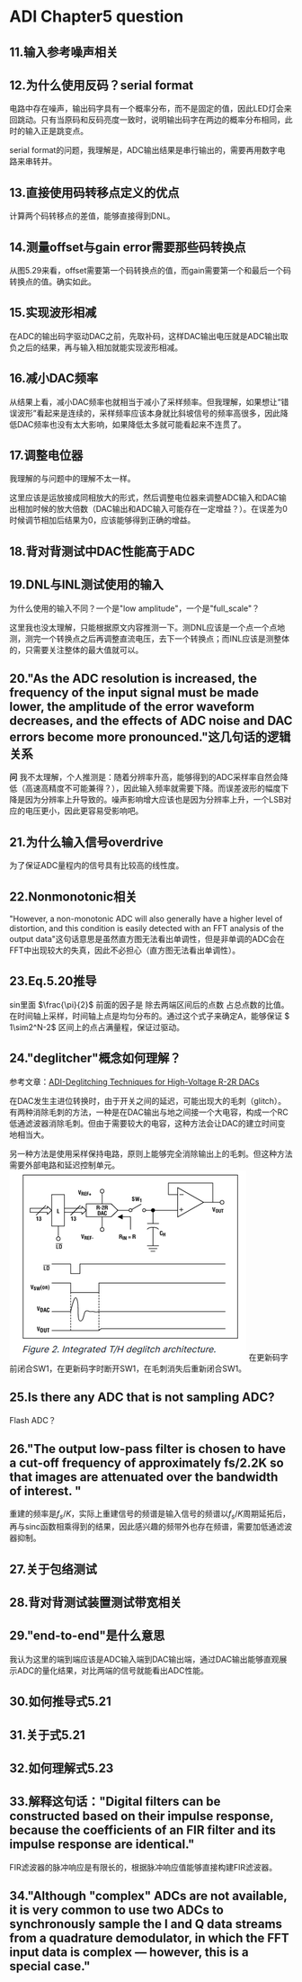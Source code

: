 # ADI Chapter5 question

## 11.输入参考噪声相关

## 12.为什么使用反码？serial format

电路中存在噪声，输出码字具有一个概率分布，而不是固定的值，因此LED灯会来回跳动。只有当原码和反码亮度一致时，说明输出码字在两边的概率分布相同，此时的输入正是跳变点。

serial format的问题，我理解是，ADC输出结果是串行输出的，需要再用数字电路来串转并。

## 13.直接使用码转移点定义的优点

计算两个码转移点的差值，能够直接得到DNL。

## 14.测量offset与gain error需要那些码转换点

从图5.29来看，offset需要第一个码转换点的值，而gain需要第一个和最后一个码转换点的值。确实如此。

## 15.实现波形相减

在ADC的输出码字驱动DAC之前，先取补码，这样DAC输出电压就是ADC输出取负之后的结果，再与输入相加就能实现波形相减。

## 16.减小DAC频率

从结果上看，减小DAC频率也就相当于减小了采样频率。但我理解，如果想让“错误波形”看起来是连续的，采样频率应该本身就比斜坡信号的频率高很多，因此降低DAC频率也没有太大影响，如果降低太多就可能看起来不连贯了。

## 17.调整电位器

我理解的与问题中的理解不太一样。

这里应该是运放接成同相放大的形式，然后调整电位器来调整ADC输入和DAC输出相加时候的放大倍数（DAC输出和ADC输入可能存在一定增益？）。在误差为0时候调节相加后结果为0，应该能够得到正确的增益。

## 18.背对背测试中DAC性能高于ADC

## 19.DNL与INL测试使用的输入

为什么使用的输入不同？一个是"low amplitude"，一个是"full_scale"？

这里我也没太理解，只能根据原文内容推测一下。测DNL应该是一个点一个点地测，测完一个转换点之后再调整直流电压，去下一个转换点；而INL应该是测整体的，只需要关注整体的最大值就可以。

## 20."As the ADC resolution is increased, the frequency of the input signal must be made lower, the amplitude of the error waveform decreases, and the effects of ADC noise and DAC errors become more pronounced."这几句话的逻辑关系

**问** 我不太理解，个人推测是：随着分辨率升高，能够得到的ADC采样率自然会降低（高速高精度不可能兼得？），因此输入频率就需要下降。而误差波形的幅度下降是因为分辨率上升导致的。噪声影响增大应该也是因为分辨率上升，一个LSB对应的电压更小，因此更容易受影响吧。

## 21.为什么输入信号overdrive

为了保证ADC量程内的信号具有比较高的线性度。

## 22.Nonmonotonic相关

"However, a non-monotonic ADC will also generally have a higher level of distortion, and this condition is easily detected with an FFT analysis of the output data"这句话意思是虽然直方图无法看出单调性，但是非单调的ADC会在FFT中出现较大的失真，因此不必担心（直方图无法看出单调性）。

## 23.Eq.5.20推导

sin里面 $\frac{\pi}{2}$ 前面的因子是 除去两端区间后的点数 占总点数的比值。在时间轴上采样，时间轴上点是均匀分布的。通过这个式子来确定A，能够保证 $ 1\sim2^N-2$ 区间上的点占满量程，保证过驱动。

## 24."deglitcher"概念如何理解？

参考文章：[ADI-Deglitching Techniques for High-Voltage R-2R DACs](https://www.analog.com/en/resources/technical-articles/deglitching-techniques-for-highvoltage-r2r-dacs.html)

在DAC发生主进位转换时，由于开关之间的延迟，可能出现大的毛刺（glitch）。有两种消除毛刺的方法，一种是在DAC输出与地之间接一个大电容，构成一个RC低通滤波器消除毛刺。但由于需要较大的电容，这种方法会让DAC的建立时间变地相当大。

另一种方法是使用采样保持电路，原则上能够完全消除输出上的毛刺。但这种方法需要外部电路和延迟控制单元。
![Figure.2](deglitcher-figure-2.png)
在更新码字前闭合SW1，在更新码字时断开SW1，在毛刺消失后重新闭合SW1。

## 25.Is there any ADC that is not sampling ADC?

Flash ADC？

## 26."The output low-pass filter is chosen to have a cut-off frequency of approximately fs/2.2K so that images are attenuated over the bandwidth of interest. "

重建的频率是$f_s/K$，实际上重建信号的频谱是输入信号的频谱以$f_s/K$周期延拓后，再与sinc函数相乘得到的结果，因此感兴趣的频带外也存在频谱，需要加低通滤波器抑制。

## 27.关于包络测试

## 28.背对背测试装置测试带宽相关

## 29."end-to-end"是什么意思

我认为这里的端到端应该是ADC输入端到DAC输出端，通过DAC输出能够直观展示ADC的量化结果，对比两端的信号就能看出ADC性能。

## 30.如何推导式5.21

## 31.关于式5.21

## 32.如何理解式5.23

## 33.解释这句话："Digital filters can be constructed based on their impulse response, because the coefficients of an FIR filter and its impulse response are identical."

FIR滤波器的脉冲响应是有限长的，根据脉冲响应值能够直接构建FIR滤波器。

## 34."Although "complex" ADCs are not available, it is very common to use two ADCs to synchronously sample the I and Q data streams from a quadrature demodulator, in which the FFT input data is complex — however, this is a special case."
